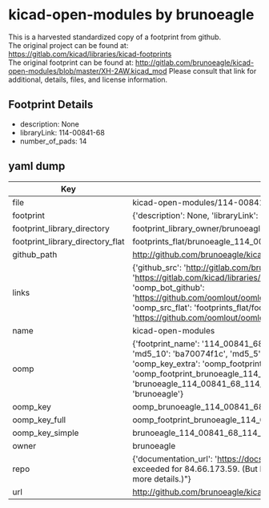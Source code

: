 # kicad-open-modules by brunoeagle  
This is a harvested standardized copy of a footprint from github.  
The original project can be found at:  
https://gitlab.com/kicad/libraries/kicad-footprints  
The original footprint can be found at:
http://gitlab.com/brunoeagle/kicad-open-modules/blob/master/XH-2AW.kicad_mod
Please consult that link for additional, details, files, and license information.  
## Footprint Details
* description: None  
* libraryLink: 114-00841-68  
* number_of_pads: 14  
## yaml dump  
| Key | Value |  
| --- | --- |  
| file | kicad-open-modules/114-00841-68.kicad_mod |  
| footprint | {'description': None, 'libraryLink': '114-00841-68', 'number_of_pads': 14} |  
| footprint_library_directory | footprint_library_owner/brunoeagle_kicad-open-modules |  
| footprint_library_directory_flat | footprints_flat/brunoeagle_114_00841_68_114_00841_68/working |  
| github_path | http://github.com/brunoeagle/kicad-open-modules/blob/master/114-00841-68.kicad_mod |  
| links | {'github_src': 'http://gitlab.com/brunoeagle/kicad-open-modules/blob/master/XH-2AW.kicad_mod', 'github_src_repo': 'https://gitlab.com/kicad/libraries/kicad-footprints', 'oomp_bot': 'footprints/brunoeagle_114_00841_68_114_00841_68/working', 'oomp_bot_github': 'https://github.com/oomlout/oomlout_oomp_footprint_bot/tree/main/footprints/brunoeagle_114_00841_68_114_00841_68/working', 'oomp_src_flat': 'footprints_flat/footprints_flat/brunoeagle_114_00841_68_114_00841_68/working', 'oomp_src_flat_github': 'https://github.com/oomlout/oomlout_oomp_footprint_src/tree/main/footprints_flat/brunoeagle_114_00841_68_114_00841_68/working'} |  
| name | kicad-open-modules |  
| oomp | {'footprint_name': '114_00841_68', 'library_name': '114_00841_68_kicad_mod', 'md5': 'ba70074f1c4566f05972646ce0a69a3a', 'md5_10': 'ba70074f1c', 'md5_5': 'ba700', 'md5_6': 'ba7007', 'oomp_key': 'oomp_brunoeagle_114_00841_68_114_00841_68', 'oomp_key_extra': 'oomp_footprint_brunoeagle_114_00841_68_114_00841_68', 'oomp_key_full': 'oomp_footprint_brunoeagle_114_00841_68_114_00841_68_ba7007', 'oomp_key_simple': 'brunoeagle_114_00841_68_114_00841_68', 'original_filename': 'kicad-open-modules/114-00841-68.kicad_mod', 'owner_name': 'brunoeagle'} |  
| oomp_key | oomp_brunoeagle_114_00841_68_114_00841_68 |  
| oomp_key_full | oomp_footprint_brunoeagle_114_00841_68_114_00841_68 |  
| oomp_key_simple | brunoeagle_114_00841_68_114_00841_68 |  
| owner | brunoeagle |  
| repo | {'documentation_url': 'https://docs.github.com/rest/overview/resources-in-the-rest-api#rate-limiting', 'message': "API rate limit exceeded for 84.66.173.59. (But here's the good news: Authenticated requests get a higher rate limit. Check out the documentation for more details.)"} |  
| url | http://github.com/brunoeagle/kicad-open-modules |  

